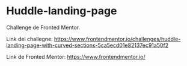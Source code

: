 # Huddle-landing-page

Challenge de Fronted Mentor.

Link del challegne: https://www.frontendmentor.io/challenges/huddle-landing-page-with-curved-sections-5ca5ecd01e82137ec91a50f2

Link de Fronted Mentor: https://www.frontendmentor.io/
